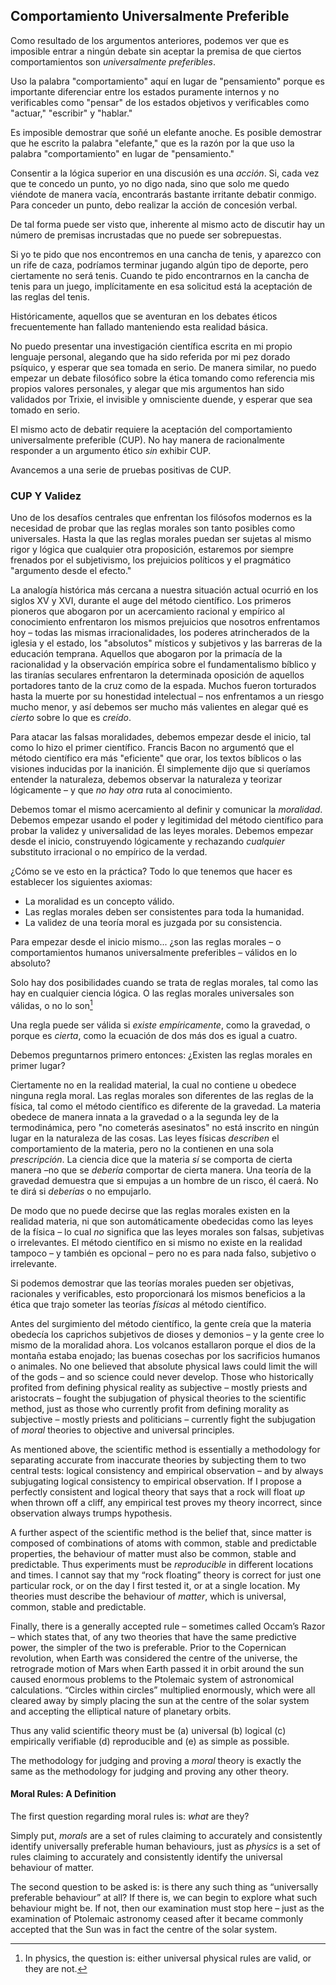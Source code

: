 ## Comportamiento Universalmente Preferible

Como resultado de los argumentos anteriores, podemos ver que es imposible entrar a ningún debate sin aceptar la premisa de que ciertos comportamientos son *universalmente preferibles*.

Uso la palabra "comportamiento" aquí en lugar de "pensamiento" porque es importante diferenciar entre los estados puramente internos y no verificables como "pensar" de los estados objetivos y verificables como "actuar," "escribir" y "hablar."

Es imposible demostrar que soñé un elefante anoche. Es posible demostrar que he escrito la palabra "elefante," que es la razón por la que uso la palabra "comportamiento" en lugar de "pensamiento."

Consentir a la lógica superior en una discusión es una *acción*. Si, cada vez que te concedo un punto, yo no digo nada, sino que solo me quedo viéndote de manera vacía, encontrarás bastante irritante debatir conmigo. Para conceder un punto, debo realizar la acción de concesión verbal.

De tal forma puede ser visto que, inherente al mismo acto de discutir hay un número de premisas incrustadas que no puede ser sobrepuestas.

Si yo te pido que nos encontremos en una cancha de tenis, y aparezco con un rife de caza, podríamos terminar jugando algún tipo de deporte, pero ciertamente no será tenis. Cuando te pido encontrarnos en la cancha de tenis para un juego, implícitamente en esa solicitud está la aceptación de las reglas del tenis.

Históricamente, aquellos que se aventuran en los debates éticos frecuentemente han fallado manteniendo esta realidad básica.

No puedo presentar una investigación científica escrita en mi propio lenguaje personal, alegando que ha sido referida por mi pez dorado psíquico, y esperar que sea tomada en serio. De manera similar, no puedo empezar un debate filosófico sobre la ética tomando como referencia mis propios valores personales, y alegar que mis argumentos han sido validados por Trixie, el invisible y omnisciente duende, y esperar que sea tomado en serio.

El mismo acto de debatir requiere la aceptación del comportamiento universalmente preferible (CUP). No hay manera de racionalmente responder a un argumento ético *sin* exhibir CUP.

Avancemos a una serie de pruebas positivas de CUP.

### CUP Y Validez

Uno de los desafíos centrales que enfrentan los filósofos modernos es la necesidad de probar que las reglas morales son tanto posibles como universales. Hasta la que las reglas morales puedan ser sujetas al mismo rigor y lógica que cualquier otra proposición, estaremos por siempre frenados por el subjetivismo, los prejuicios políticos y el pragmático "argumento desde el efecto."

La analogía histórica más cercana a nuestra situación actual ocurrió en los siglos XV y XVI, durante el auge del método científico. Los primeros pioneros que abogaron por un acercamiento racional y empírico al conocimiento enfrentaron los mismos prejuicios que nosotros enfrentamos hoy – todas las mismas irracionalidades, los poderes atrincherados de la iglesia y el estado, los "absolutos" místicos y subjetivos y las barreras de la educación temprana. Aquellos que abogaron por la primacía de la racionalidad y la observación empírica sobre el fundamentalismo bíblico y las tiranías seculares enfrentaron la determinada oposición de aquellos portadores tanto de la cruz como de la espada. Muchos fueron torturados hasta la muerte por su honestidad intelectual – nos enfrentamos a un riesgo mucho menor, y así debemos ser mucho más valientes en alegar qué es *cierto* sobre lo que es *creído*.

Para atacar las falsas moralidades, debemos empezar desde el inicio, tal como lo hizo el primer científico. Francis Bacon no argumentó que el método científico era más "eficiente" que orar, los textos bíblicos o las visiones inducidas por la inanición. Él simplemente dijo que si queríamos entender la naturaleza, debemos observar la naturaleza y teorizar lógicamente – y que *no hay otra* ruta al conocimiento.

Debemos tomar el mismo acercamiento al definir y comunicar la *moralidad*. Debemos empezar usando el poder y legitimidad del método científico para probar la validez y universalidad de las leyes morales. Debemos empezar desde el inicio, construyendo lógicamente y rechazando *cualquier* substituto irracional o no empírico de la verdad.

¿Cómo se ve esto en la práctica? Todo lo que tenemos que hacer es establecer los siguientes axiomas:

- La moralidad es un concepto válido.
- Las reglas morales deben ser consistentes para toda la humanidad.
- La validez de una teoría moral es juzgada por su consistencia.

Para empezar desde el inicio mismo... ¿son las reglas morales – o comportamientos humanos universalmente preferibles – válidos en lo absoluto?

Solo hay dos posibilidades cuando se trata de reglas morales, tal como las hay en cualquier ciencia lógica. O las reglas morales universales son válidas, o no lo son[^6]

Una regla puede ser válida si *existe empíricamente*, como la gravedad, o porque es *cierta*, como la ecuación de dos más dos es igual a cuatro.

Debemos preguntarnos primero entonces: ¿Existen las reglas morales en primer lugar?

Ciertamente no en la realidad material, la cual no contiene u obedece ninguna regla moral. Las reglas morales son diferentes de las reglas de la física, tal como el método científico es diferente de la gravedad. La materia obedece de manera innata a la gravedad o a la segunda ley de la termodinámica, pero "no cometerás asesinatos" no está inscrito en ningún lugar en la naturaleza de las cosas. Las leyes físicas *describen* el comportamiento de la materia, pero no la contienen en una sola *prescripción*. La ciencia dice que la materia *sí* se comporta de cierta manera –no que se *debería* comportar de cierta manera. Una teoría de la gravedad demuestra que si empujas a un hombre de un risco, él caerá. No te dirá si *deberías* o no empujarlo.

De modo que no puede decirse que las reglas morales existen en la realidad materia, ni que son automáticamente obedecidas como las leyes de la física – lo cual *no* significa que las leyes morales son falsas, subjetivas o irrelevantes. El método científico en si mismo no existe en la realidad tampoco – y también es opcional – pero no es para nada falso, subjetivo o irrelevante.

Si podemos demostrar que las teorías morales pueden ser objetivas, racionales y verificables, esto proporcionará los mismos beneficios a la ética que trajo someter las teorías *físicas* al método científico.

Antes del surgimiento del método científico, la gente creía que la materia obedecía los caprichos subjetivos de dioses y demonios – y la gente cree lo mismo de la moralidad ahora. Los volcanos estallaron porque el dios de la montaña estaba enojado; las buenas cosechas por los sacrificios humanos o animales. No one believed that absolute physical laws could limit the will of the gods – and so science could never develop. Those who historically profited from defining physical reality as subjective – mostly priests and aristocrats – fought the subjugation of physical theories to the scientific method, just as those who currently profit from defining morality as subjective – mostly priests and politicians – currently fight the subjugation of *moral* theories to objective and universal principles.

As mentioned above, the scientific method is essentially a methodology for separating accurate from inaccurate theories by subjecting them to two central tests: logical consistency and empirical observation – and by always subjugating logical consistency to empirical observation. If I propose a perfectly consistent and logical theory that says that a rock will float *up* when thrown off a cliff, any empirical test proves my theory incorrect, since observation always trumps hypothesis.

A further aspect of the scientific method is the belief that, since matter is composed of combinations of atoms with common, stable and predictable properties, the behaviour of matter must also be common, stable and predictable. Thus experiments must be *reproducible* in different locations and times. I cannot say that my “rock floating” theory is correct for just one particular rock, or on the day I first tested it, or at a single location. My theories must describe the behaviour of *matter*, which is universal, common, stable and predictable.

Finally, there is a generally accepted rule – sometimes called Occam’s Razor – which states that, of any two theories that have the same predictive power, the simpler of the two is preferable. Prior to the Copernican revolution, when Earth was considered the centre of the universe, the retrograde motion of Mars when Earth passed it in orbit around the sun caused enormous problems to the Ptolemaic system of astronomical calculations. “Circles within circles” multiplied enormously, which were all cleared away by simply placing the sun at the centre of the solar system and accepting the elliptical nature of planetary orbits.

Thus any valid scientific theory must be (a) universal (b) logical (c) empirically verifiable (d) reproducible and (e) as simple as possible.

The methodology for judging and proving a *moral* theory is exactly the same as the methodology for judging and proving any other theory.

#### Moral Rules: A Definition

The first question regarding moral rules is: *what* are they?

Simply put, *morals* are a set of rules claiming to accurately and consistently identify universally preferable human behaviours, just as *physics* is a set of rules claiming to accurately and consistently identify the universal behaviour of matter.

The second question to be asked is: is there any such thing as “universally preferable behaviour” at all? If there is, we can begin to explore what such behaviour might be. If not, then our examination must stop here – just as the examination of Ptolemaic astronomy ceased after it became commonly accepted that the Sun was in fact the centre of the solar system.

[^6]: In physics, the question is: either universal physical rules are valid, or they are not.